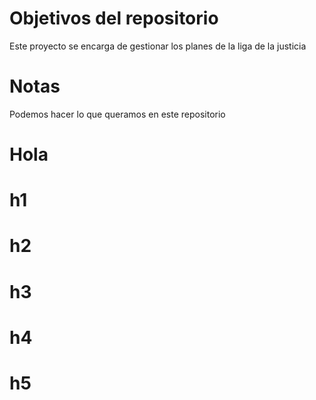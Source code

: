 # Objetivos del repositorio

Este proyecto se encarga de gestionar los planes de la liga de la justicia

# Notas

Podemos hacer lo que queramos en este repositorio

# Hola

# h1
# h2
# h3
# h4
# h5
